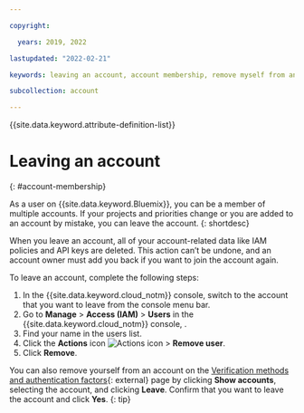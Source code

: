 ```yaml
---

copyright:

  years: 2019, 2022

lastupdated: "2022-02-21"

keywords: leaving an account, account membership, remove myself from an account

subcollection: account

---
```


{{site.data.keyword.attribute-definition-list}}

# Leaving an account
{: #account-membership}

As a user on {{site.data.keyword.Bluemix}}, you can be a member of multiple accounts. If your projects and priorities change or you are added to an account by mistake, you can leave the account. 
{: shortdesc}

When you leave an account, all of your account-related data like IAM policies and API keys are deleted. This action can’t be undone, and an account owner must add you back if you want to join the account again.

To leave an account, complete the following steps:

1. In the {{site.data.keyword.cloud_notm}} console, switch to the account that you want to leave from the console menu bar.
1. Go to **Manage** > **Access (IAM)** > **Users** in the {{site.data.keyword.cloud_notm}} console, .
1. Find your name in the users list. 
1. Click the **Actions** icon ![Actions icon](../icons/action-menu-icon.svg) > **Remove user**. 
1. Click **Remove**.

You can also remove yourself from an account on the [Verification methods and authentication factors](https://iam.cloud.ibm.com/mysecurity){: external} page by clicking **Show accounts**, selecting the account, and clicking **Leave**. Confirm that you want to leave the account and click **Yes**. 
{: tip}
